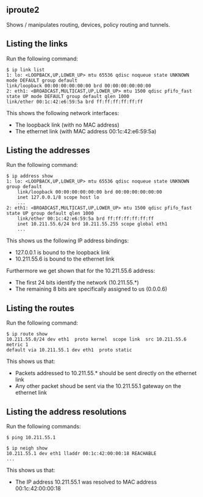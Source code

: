 iproute2
--------
Shows / manipulates routing, devices, policy routing and tunnels.

Listing the links
-----------------
Run the following command:

    $ ip link list
    1: lo: <LOOPBACK,UP,LOWER_UP> mtu 65536 qdisc noqueue state UNKNOWN mode DEFAULT group default
    link/loopback 00:00:00:00:00:00 brd 00:00:00:00:00:00
    2: eth1: <BROADCAST,MULTICAST,UP,LOWER_UP> mtu 1500 qdisc pfifo_fast state UP mode DEFAULT group default qlen 1000
    link/ether 00:1c:42:e6:59:5a brd ff:ff:ff:ff:ff:ff

This shows the following network interfaces:

- The loopback link (with no MAC address)
- The ethernet link (with MAC address 00:1c:42:e6:59:5a)

Listing the addresses
---------------------
Run the following command:

    $ ip address show
    1: lo: <LOOPBACK,UP,LOWER_UP> mtu 65536 qdisc noqueue state UNKNOWN group default
        link/loopback 00:00:00:00:00:00 brd 00:00:00:00:00:00
        inet 127.0.0.1/8 scope host lo
        ...
    2: eth1: <BROADCAST,MULTICAST,UP,LOWER_UP> mtu 1500 qdisc pfifo_fast state UP group default qlen 1000
        link/ether 00:1c:42:e6:59:5a brd ff:ff:ff:ff:ff:ff
        inet 10.211.55.6/24 brd 10.211.55.255 scope global eth1
        ...

This shows us the following IP address bindings:

- 127.0.0.1 is bound to the loopback link
- 10.211.55.6 is bound to the ethernet link

Furthermore we get shown that for the 10.211.55.6 address:

- The first 24 bits identify the network (10.211.55.*)
- The remaining 8 bits are specifically assigned to us (0.0.0.6)

Listing the routes
------------------
Run the following command:

    $ ip route show
    10.211.55.0/24 dev eth1  proto kernel  scope link  src 10.211.55.6  metric 1
    default via 10.211.55.1 dev eth1  proto static

This shows us that:

- Packets addressed to 10.211.55.* should be sent directly on the ethernet link
- Any other packet shoud be sent via the 10.211.55.1 gateway on the ethernet link

Listing the address resolutions
-------------------------------
Run the following commands:

    $ ping 10.211.55.1

    $ ip neigh show
    10.211.55.1 dev eth1 lladdr 00:1c:42:00:00:18 REACHABLE
    ...

This shows us that:

- The IP address 10.211.55.1 was resolved to MAC address 00:1c:42:00:00:18
